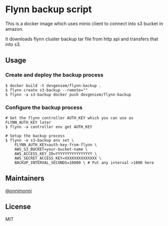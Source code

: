 # Flynn backup script

This is a docker image which uses minio client to connect into s3 bucket in amazon.

It downloads flynn cluster backup tar file from http api and transfers that into s3.

## Usage

### Create and deploy the backup process
```
$ docker build -t devgeniem/flynn-backup .
$ flynn create s3-backup --remote="" 
$ flynn -a s3-backup docker push devgeniem/flynn-backup
```


### Configure the backup process
```
# Get the flynn controller AUTH_KEY which you can use as FLYNN_AUTH_KEY later
$ flynn -a controller env get AUTH_KEY

# Setup the backup process
$ flynn -a s3-backup env set \
	FLYNN_AUTH_KEY=auth-key-from-flynn \
	AWS_S3_BUCKET=your-bucket-name \
	AWS_ACCESS_KEY_ID=YYYYYYYYYYYYYYYY \
	AWS_SECRET_ACCESS_KEY=XXXXXXXXXXXXXX \
	BACKUP_INTERVAL_SECONDS=10800 \ # Put any interval >1800 here
```

## Maintainers
[@onnimonni](https://github.com/onnimonni)

## License
MIT